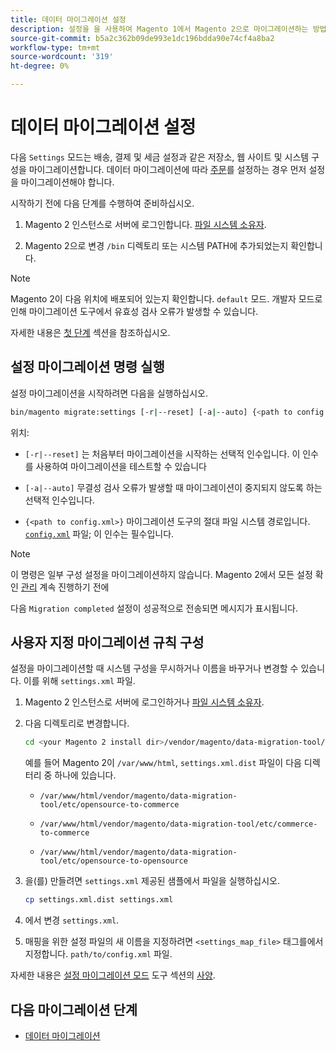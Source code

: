 ```yaml
---
title: 데이터 마이그레이션 설정
description: 설정을 을 사용하여 Magento 1에서 Magento 2으로 마이그레이션하는 방법을 배웁니다. [!DNL Data Migration Tool].
source-git-commit: b5a2c362b09de993e1dc196bdda90e74cf4a8ba2
workflow-type: tm+mt
source-wordcount: '319'
ht-degree: 0%

---
```



# 데이터 마이그레이션 설정

다음 `Settings` 모드는 배송, 결제 및 세금 설정과 같은 저장소, 웹 사이트 및 시스템 구성을 마이그레이션합니다. 데이터 마이그레이션에 따라 [주문](overview.md#migration-order)를 설정하는 경우 먼저 설정을 마이그레이션해야 합니다.

시작하기 전에 다음 단계를 수행하여 준비하십시오.

1. Magento 2 인스턴스로 서버에 로그인합니다. [파일 시스템 소유자](https://devdocs.magento.com/guides/v2.4/install-gde/prereq/file-sys-perms-over.html).

1. Magento 2으로 변경 `/bin` 디렉토리 또는 시스템 PATH에 추가되었는지 확인합니다.

>[!NOTE]
>
>Magento 2이 다음 위치에 배포되어 있는지 확인합니다. `default` 모드. 개발자 모드로 인해 마이그레이션 도구에서 유효성 검사 오류가 발생할 수 있습니다.


자세한 내용은 [첫 단계](overview.md#first-steps) 섹션을 참조하십시오.

## 설정 마이그레이션 명령 실행

설정 마이그레이션을 시작하려면 다음을 실행하십시오.

```bash
bin/magento migrate:settings [-r|--reset] [-a|--auto] {<path to config.xml>}
```

위치:

* `[-r|--reset]` 는 처음부터 마이그레이션을 시작하는 선택적 인수입니다. 이 인수를 사용하여 마이그레이션을 테스트할 수 있습니다

* `[-a|--auto]` 무결성 검사 오류가 발생할 때 마이그레이션이 중지되지 않도록 하는 선택적 인수입니다.

* `{<path to config.xml>}` 마이그레이션 도구의 절대 파일 시스템 경로입니다. [`config.xml`](../configure.md#configure-migration-in-vendor-folder) 파일; 이 인수는 필수입니다.

>[!NOTE]
>
>이 명령은 일부 구성 설정을 마이그레이션하지 않습니다. Magento 2에서 모든 설정 확인 [관리](https://glossary.magento.com/admin) 계속 진행하기 전에


다음 `Migration completed` 설정이 성공적으로 전송되면 메시지가 표시됩니다.

## 사용자 지정 마이그레이션 규칙 구성

설정을 마이그레이션할 때 시스템 구성을 무시하거나 이름을 바꾸거나 변경할 수 있습니다. 이를 위해 `settings.xml` 파일.

1. Magento 2 인스턴스로 서버에 로그인하거나 [파일 시스템 소유자](https://devdocs.magento.com/guides/v2.4/install-gde/prereq/file-sys-perms-over.html).

1. 다음 디렉토리로 변경합니다.

   ```bash
   cd <your Magento 2 install dir>/vendor/magento/data-migration-tool/etc/<edition-to-edition>
   ```

   예를 들어 Magento 2이 `/var/www/html`, `settings.xml.dist` 파일이 다음 디렉터리 중 하나에 있습니다.

   * `/var/www/html/vendor/magento/data-migration-tool/etc/opensource-to-commerce`

   * `/var/www/html/vendor/magento/data-migration-tool/etc/commerce-to-commerce`

   * `/var/www/html/vendor/magento/data-migration-tool/etc/opensource-to-opensource`

1. 을(를) 만들려면 `settings.xml` 제공된 샘플에서 파일을 실행하십시오.

   ```bash
   cp settings.xml.dist settings.xml
   ```

1. 에서 변경 `settings.xml`.

1. 매핑을 위한 설정 파일의 새 이름을 지정하려면 `<settings_map_file>` 태그를에서 지정합니다. `path/to/config.xml` 파일.

자세한 내용은 [설정 마이그레이션 모드](../technical-specification.md#settings-migration-mode) 도구 섹션의 [사양](../technical-specification.md).

## 다음 마이그레이션 단계

* [데이터 마이그레이션](data.md)

